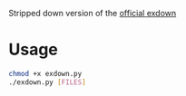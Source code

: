Stripped down version of the [official exdown](https://github.com/nschloe/exdown/)

# Usage

```bash
chmod +x exdown.py
./exdown.py [FILES]
```
